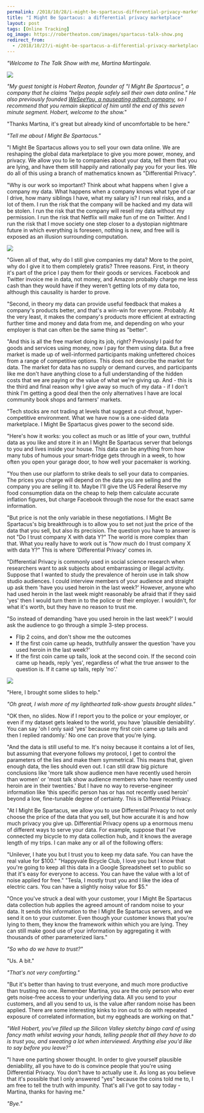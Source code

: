 ```yaml
---
permalink: /2018/10/28/i-might-be-spartacus-differential-privacy-marketplace/index.html
title: "I Might Be Spartacus: a differential privacy marketplace"
layout: post
tags: [Online Tracking]
og_image: https://robertheaton.com/images/spartacus-talk-show.png
redirect_from:
  - /2018/10/27/i-might-be-spartacus-a-differential-privacy-marketplace/
---
```

*"Welcome to The Talk Show with me, Martina Martingale.*

<img src="/images/spartacus-talk-show.png" />

*"My guest tonight is Hobert Reaton, founder of "I Might Be Spartacus", a company that he claims "helps people safely sell their own data online." He also previously founded [WeSeeYou, a nauseating adtech company](/2017/10/17/we-see-you-democratizing-de-anonymization/), so I recommend that you remain skeptical of him until the end of this seven minute segment. Hobert, welcome to the show."*

"Thanks Martina, it's great but already kind of uncomfortable to be here."

*"Tell me about I Might Be Spartacus."*

"I Might Be Spartacus allows you to sell your own data online. We are reshaping the global data marketplace to give you more power, money, and privacy. We allow you to lie to companies about your data, tell them that you are lying, and have them still happily and rationally pay you for your lies. We do all of this using a branch of mathematics known as "Differential Privacy".

"Why is our work so important? Think about what happens when I give a company my data. What happens when a company knows what type of car I drive, how many siblings I have, what my salary is? I run real risks, and a lot of them. I run the risk that the company will be hacked and my data will be stolen. I run the risk that the company will resell my data without my permission. I run the risk that Netflix will make fun of me on Twitter. And I run the risk that I move society one step closer to a dystopian nightmare future in which everything is foreseen, nothing is new, and free will is exposed as an illusion surrounding computation.

<img src="/images/spartacus-tweet.png" />

"Given all of that, why do I still give companies my data? More to the point, why do I give it to them completely gratis? Three reasons. First, in theory it's part of the price I pay them for their goods or services. Facebook and Twitter invoice me in data, not money, and Amazon probably charge me less cash than they would have if they weren't getting lots of my data too, although this causality is harder to prove.

"Second, in theory my data can provide useful feedback that makes a company's products better, and that's a win-win for everyone. Probably. At the very least, it makes the company's products more efficient at extracting further time and money and data from me, and depending on who your employer is that can often be the same thing as "better".

"And this is all the free market doing its job, right? Previously I paid for goods and services using money, now I pay for them using data. But a free market is made up of well-informed participants making unfettered choices from a range of competitive options. This does not describe the market for data. The market for data has no supply or demand curves, and participants like me don't have anything close to a full understanding of the hidden costs that we are paying or the value of what we're giving up. And - this is the third and final reason why I give away so much of my data - if I don't think I'm getting a good deal then the only alternatives I have are local community book shops and farmers' markets.

"Tech stocks are not trading at levels that suggest a cut-throat, hyper-competitive environment. What we have now is a one-sided data marketplace. I Might Be Spartacus gives power to the second side.

"Here's how it works: you collect as much or as little of your own, truthful data as you like and store it in an I Might Be Spartacus server that belongs to you and lives inside your house. This data can be anything from how many tubs of humous your smart-fridge gets through in a week, to how often you open your garage door, to how well your pacemaker is working.

"You then use our platform to strike deals to sell your data to companies. The prices you charge will depend on the data you are selling and the company you are selling it to. Maybe I'll give the US Federal Reserve my food consumption data on the cheap to help them calculate accurate inflation figures, but charge Facebook through the nose for the exact same information.

"But price is not the only variable in these negotiations. I Might Be Spartacus's big breakthrough is to allow you to set not just the price of the data that you sell, but also its precision. The question you have to answer is not "Do I trust company X with data Y?" The world is more complex than that. What you really have to work out is "*how much* do I trust company X with data Y?" This is where 'Differential Privacy' comes in.

"Differential Privacy is commonly used in social science research when researchers want to ask subjects about embarrassing or illegal activity. Suppose that I wanted to study the prevalence of heroin use in talk show studio audiences. I could interview members of your audience and straight up ask them 'have you used heroin in the last week?' However, anyone who had used heroin in the last week might reasonably be afraid that if they said 'yes' then I would turn them in to the police or their employer. I wouldn't, for what it's worth, but they have no reason to trust me.

"So instead of demanding 'have you used heroin in the last week?' I would ask the audience to go through a simple 3-step process.

* Flip 2 coins, and don't show me the outcomes
* If the first coin came up heads, truthfully answer the question 'have you used heroin in the last week?'
* If the first coin came up tails, look at the second coin. If the second coin came up heads, reply 'yes', regardless of what the true answer to the question is. If it came up tails, reply 'no'.'

<img src="/images/spartacus-tree.png" />

"Here, I brought some slides to help."

*"Oh great, I wish more of my lighthearted talk-show guests brought slides."*

"OK then, no slides. Now if I report you to the police or your employer, or even if my dataset gets leaked to the world, you have 'plausible deniability'. You can say 'oh I only said 'yes' because my first coin came up tails and then I replied randomly.' No one can prove that you're lying.

"And the data is still useful to me. It's noisy because it contains a lot of lies, but assuming that everyone follows my protocol, I get to control the parameters of the lies and make them symmetrical. This means that, given enough data, the lies should even out. I can still draw big picture conclusions like 'more talk show audience men have recently used heroin than women' or 'most talk show audience members who have recently used heroin are in their twenties.' But I have no way to reverse-engineer information like 'this specific person has or has not recently used heroin' beyond a low, fine-tunable degree of certainty. This is Differential Privacy.

"At I Might Be Spartacus, we allow you to use Differential Privacy to not only choose the price of the data that you sell, but how accurate it is and how much privacy you give up. Differential Privacy opens up a enormous menu of different ways to serve your data. For example, suppose that I've connected my bicycle to my data collection hub, and it knows the average length of my trips. I can make any or all of the following offers:

"Unilever, I hate you but I trust you to keep my data safe. You can have the real value for $100."
"Happyvale Bicycle Club, I love you but I know that you're going to keep all this data in a Google Spreadsheet set to public so that it's easy for everyone to access. You can have the value with a lot of noise applied for free."
"Tesla, I mostly trust you and I like the idea of electric cars. You can have a slightly noisy value for $5."

"Once you've struck a deal with your customer, your I Might Be Spartacus data collection hub applies the agreed amount of random noise to your data. It sends this information to the I Might Be Spartacus servers, and we send it on to your customer. Even though your customer knows that you're lying to them, they know the framework within which you are lying. They can still make good use of your information by aggregating it with thousands of other parameterized liars."

*"So who do we have to trust?"*

"Us. A bit."

*"That's not very comforting."*

"But it's better than having to trust everyone, and much more productive than trusting no one. Remember Martina, you are the only person who ever gets noise-free access to your underlying data. All you send to your customers, and all you send to us, is the value after random noise has been applied. There are some interesting kinks to iron out to do with repeated exposure of correlated information, but my eggheads are working on that."

*"Well Hobert, you've filled up the Silicon Valley sketchy bingo card of using fancy math whilst waving your hands, telling people that all they have to do is trust you, and sweating a lot when interviewed. Anything else you'd like to say before you leave?"*

"I have one parting shower thought. In order to give yourself plausible deniability, all you have to do is convince people that you're using Differential Privacy. You don't have to actually use it. As long as you believe that it's possible that I only answered "yes" because the coins told me to, I am free to tell the truth with impunity. That's all I've got to say today - Martina, thanks for having me."

*"Bye."*
